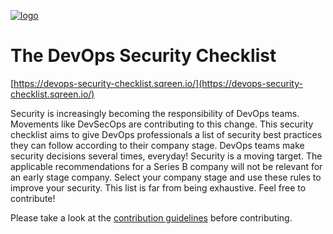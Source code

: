 [![logo](https://devops-security-checklist.sqreen.io/images/share-pic.jpg)](https://devops-security-checklist.sqreen.io/)

# The DevOps Security Checklist

[https://devops-security-checklist.sqreen.io/](https://devops-security-checklist.sqreen.io/)

Security is increasingly becoming the responsibility of DevOps teams. Movements like DevSecOps are contributing to this change.
This security checklist aims to give DevOps professionals a list of security best practices they can follow according to their company stage.
DevOps teams make security decisions several times, everyday! Security is a moving target. The applicable recommendations for a Series B company will not be relevant for an early stage company.
Select your company stage and use these rules to improve your security.
This list is far from being exhaustive. Feel free to contribute!

Please take a look at the [contribution guidelines](https://github.com/sqreen/CTOSecurityChecklist/blob/master/CONTRIBUTING.md) before contributing.
